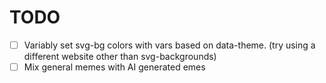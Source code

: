 # TODO

- [ ] Variably set svg-bg colors with vars based on data-theme. (try using a different website other than svg-backgrounds)
- [ ] Mix general memes with AI generated emes
